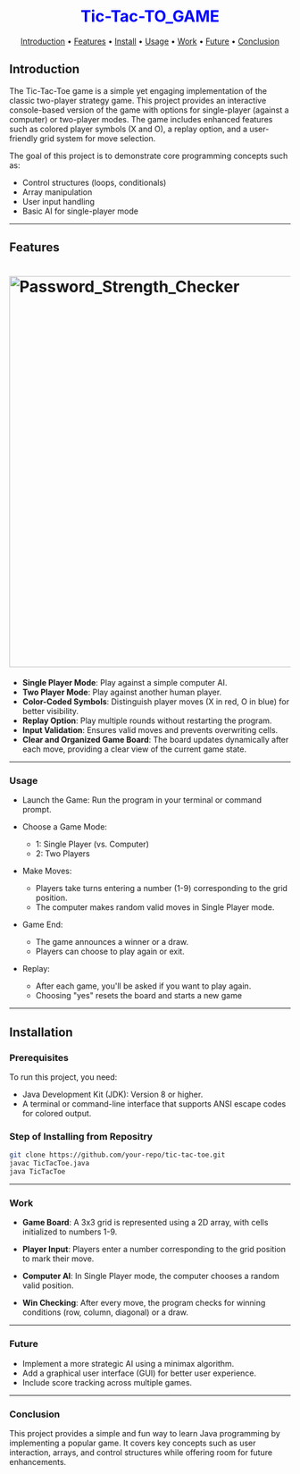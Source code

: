 <div align="center">
    <h1 style="font-weight: bold; color: blue;">Tic-Tac-TO_GAME </h1>
</div>



<p align="center">
  <a href="#introduction">Introduction</a> •
  <a href="#features">Features</a> •
  <a href="#installation">Install</a> •
  <a href="#usage">Usage</a> •
  <a href="#work">Work</a> •
  <a href="#future">Future</a> •
  <a href="#conclusion">Conclusion</a>
    
</p>


## Introduction

The Tic-Tac-Toe game is a simple yet engaging implementation of the classic two-player strategy game. This project provides an interactive console-based version of the game with options for single-player (against a computer) or two-player modes. The game includes enhanced features such as colored player symbols (X and O), a replay option, and a user-friendly grid system for move selection.

The goal of this project is to demonstrate core programming concepts such as:

- Control structures (loops, conditionals)
- Array manipulation
- User input handling
- Basic AI for single-player mode



---

## Features

<h1 align="left">
  <img src="image/image.png" alt="Password_Strength_Checker" width="700px"></a>
  <br>
</h1>


- **Single Player Mode**: Play against a simple computer AI.
- **Two Player Mode**: Play against another human player.
- **Color-Coded Symbols**: Distinguish player moves (X in red, O in blue) for better visibility.
- **Replay Option**: Play multiple rounds without restarting the program.
- **Input Validation**: Ensures valid moves and prevents overwriting cells.
- **Clear and Organized Game Board**: The board updates dynamically after each move, providing a clear view of the current game state.


---

### Usage 

- Launch the Game: Run the program in your terminal or command prompt.

- Choose a Game Mode:

  - 1: Single Player (vs. Computer)
  - 2: Two Players
- Make Moves:

  - Players take turns entering a number (1-9) corresponding to the grid position.
  - The computer makes random valid moves in Single Player mode.
- Game End:

  - The game announces a winner or a draw.
  - Players can choose to play again or exit.
- Replay:

  - After each game, you'll be asked if you want to play again.
  - Choosing "yes" resets the board and starts a new game
 
---
## Installation

### Prerequisites
To run this project, you need:

- Java Development Kit (JDK): Version 8 or higher.
- A terminal or command-line interface that supports ANSI escape codes for colored output.

  
### Step of Installing from Repositry 
```bash
git clone https://github.com/your-repo/tic-tac-toe.git
javac TicTacToe.java
java TicTacToe
```


---

### Work

- **Game Board**: A 3x3 grid is represented using a 2D array, with cells initialized to numbers 1-9.

- **Player Input**: Players enter a number corresponding to the grid position to mark their move.

- **Computer AI**: In Single Player mode, the computer chooses a random valid position.

- **Win Checking**: After every move, the program checks for winning conditions (row, column, diagonal) or a draw.


---

### Future 

- Implement a more strategic AI using a minimax algorithm.
- Add a graphical user interface (GUI) for better user experience.
- Include score tracking across multiple games.

---

### Conclusion

This project provides a simple and fun way to learn Java programming by implementing a popular game. It covers key concepts such as user interaction, arrays, and control structures while offering room for future enhancements.


